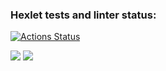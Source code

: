 ### Hexlet tests and linter status:
[![Actions Status](https://github.com/shade3317/java-project-61/actions/workflows/hexlet-check.yml/badge.svg)](https://github.com/shade3317/java-project-61/actions)

<a href="https://codeclimate.com/github/shade3317/java-project-61/maintainability">
<img src="https://api.codeclimate.com/v1/badges/ce0eb982244760aba0a5/maintainability" /></a>

<a href="https://codeclimate.com/github/shade3317/java-project-61/test_coverage">
<img src="https://api.codeclimate.com/v1/badges/ce0eb982244760aba0a5/test_coverage" /></a>